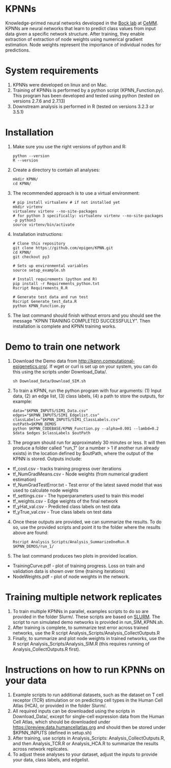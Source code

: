 # KPNNs
Knowledge-primed neural networks developed in the [Bock lab](http://medical-epigenomics.org) at [CeMM](http://cemm.at). KPNNs are neural networks that learn to predict class values from input data given a specific network structure. After training, they enable extraction of extraction of node weights using numerical gradient estimation. Node weights represent the importance of individual nodes for predictions.


# System requirements
1. KPNNs were developed on linux and on Mac.
2. Training of KPNNs is performed by a python script (KPNN_Function.py). This program has been developed and tested using python (tested on versions 2.7.6 and 2.7.13) 
3. Downstream analysis is performed in R (tested on versions 3.2.3 or 3.5.1)

# Installation
1. Make sure you use the right versions of python and R:
      ```
	  python --version
	  R --version
      ```
2. Create a directory to contain all analyses:
      ```
	  mkdir KPNN/
	  cd KPNN/
      ```
3. The recommended approach is to use a virtual environment:
      ```
	  # pip install virtualenv # if not installed yet
	  mkdir virtenv
	  virtualenv virtenv --no-site-packages
	  # for python 3 specifically: virtualenv virtenv --no-site-packages -p python3
	  source virtenv/bin/activate
      ```
4. Installation instructions:
	  ```
	  # Clone this repository
	  git clone https://github.com/epigen/KPNN.git
	  cd KPNN/
	  git checkout py3
	  
	  # Sets up environmental variables
	  source setup_example.sh

	  # Install requirements (python and R)
	  pip install -r Requirements_python.txt
	  Rscript Requirements_R.R

	  # Generate test data and run test
	  Rscript Generate_test_data.R
	  python KPNN_Function.py
      ```
5. The last command should finish without errors and you should see the message "KPNN TRAINING COMPLETED SUCCESSFULLY". Then installation is complete and KPNN training works.

# Demo to train one network
1. Download the Demo data from http://kpnn.computational-epigenetics.org/. If wget or curl is set up on your system, you can do this using the scripts under Download_Data/.
      ```
	  sh Download_Data/Download_SIM.sh 
      ```
2. To train a KPNN, run the python program with four arguments: (1) Input data, (2) an edge list, (3) class labels, (4) a path to store the outputs, for example:
      ```
	  data="$KPNN_INPUTS/SIM1_Data.csv"
	  edges="$KPNN_INPUTS/SIM1_Edgelist.csv"
	  classLabels="$KPNN_INPUTS/SIM1_ClassLabels.csv"
	  outPath=$KPNN_DEMOS
      python $KPNN_CODEBASE/KPNN_Function.py --alpha=0.001 --lambd=0.2 $data $edges $classLabels $outPath
      ```
3. The program should run for approximately 30 minutes or less. It will then produce a folder called "run_1" (or a number > 1 if another run already exists) in the location defined by $outPath, where the output of the KPNN is stored. Outputs include:
  - tf_cost.csv - tracks training progress over iterations
  - tf_NumGradMeans.csv - Node weights (from numerical gradient estimation)
  - tf_NumGradTestError.txt - Test error of the latest saved model that was used to calculate node weights
  - tf_settings.csv - The hyperparameters used to train this model
  - tf_weights.csv - Edge weights of the final network
  - tf_yHat_val.csv - Predicted class labels on test data
  - tf_yTrue_val.csv - True class labels on test data
4. Once these outputs are provided, we can summarize the results. To do so, use the provided scripts and point it to the folder where the results above are found:
      ```
	  Rscript Analysis_Scripts/Analysis_SummarizeOneRun.R $KPNN_DEMOS/run_1/
      ```
5. The last command produces two plots in provided location.
  - TrainingCurve.pdf - plot of training progress. Loss on train and validation data is shown over time (training iterations)
  - NodeWeights.pdf - plot of node weights in the network.

# Training multiple network replicates
1. To train multiple KPNNs in parallel, examples scripts to do so are provided in the folder Slurm/. These scripts are based on [SLURM](slurm.schedmd.com). The script to run simulated demo networks is provided in run_SIM_KPNN.sh.
2. After training is complete, to summarize test error across trained networks, use the R script Analysis_Scripts/Analysis_CollectOutputs.R
3. Finally, to summarize and plot node weights in trained networks, use the R script Analysis_Scripts/Analysis_SIM.R (this requires running of Analysis_CollectOutputs.R first).

# Instructions on how to run KPNNs on your data
1. Example scripts to run additional datasets, such as the dataset on T cell receptor (TCR) stimulation or on predicting cell types in the Human Cell Atlas (HCA), or provided in the folder Slurm/.
2. All required inputs can be downloaded using the scripts in Download_Data/, except for single-cell expression data from the Human Cell Atlas, which should be downloaded under https://preview.data.humancellatlas.org and should then be stored under $KPNN_INPUTS (defined in setup.sh)
3. After training, use scripts in Analysis_Scripts: Analysis_CollectOutputs.R, and then Analysis_TCR.R or Analysis_HCA.R to summarize the results across network replicates.
4. To adjust these analyses to your dataset, adjust the inputs to provide your data, class labels, and edgelist.
